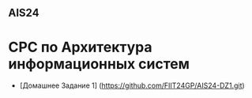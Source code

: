 ## AIS24
# СРС по Архитектура информационных систем

- [Домашнее Задание 1] (https://github.com/FIIT24GP/AIS24-DZ1.git)

